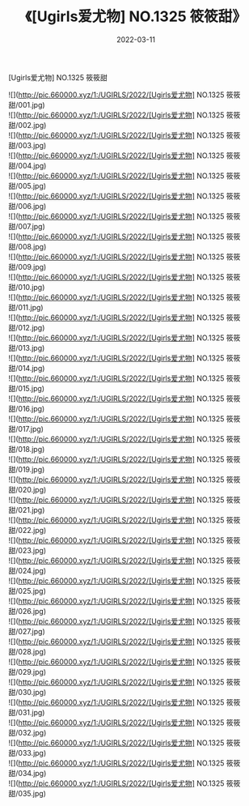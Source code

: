 ﻿---
layout: post
title:  《[Ugirls爱尤物] NO.1325 筱筱甜》
date:   2022-03-11
img: http://pic.660000.xyz/1:/UGIRLS/2022/[Ugirls爱尤物] NO.1325 筱筱甜/000.jpg
categories: [美女, 清纯, 唯美]
---

[Ugirls爱尤物] NO.1325 筱筱甜

 ![](http://pic.660000.xyz/1:/UGIRLS/2022/[Ugirls爱尤物] NO.1325 筱筱甜/001.jpg) <br>![](http://pic.660000.xyz/1:/UGIRLS/2022/[Ugirls爱尤物] NO.1325 筱筱甜/002.jpg) <br>![](http://pic.660000.xyz/1:/UGIRLS/2022/[Ugirls爱尤物] NO.1325 筱筱甜/003.jpg) <br>![](http://pic.660000.xyz/1:/UGIRLS/2022/[Ugirls爱尤物] NO.1325 筱筱甜/004.jpg) <br>![](http://pic.660000.xyz/1:/UGIRLS/2022/[Ugirls爱尤物] NO.1325 筱筱甜/005.jpg) <br>![](http://pic.660000.xyz/1:/UGIRLS/2022/[Ugirls爱尤物] NO.1325 筱筱甜/006.jpg) <br>![](http://pic.660000.xyz/1:/UGIRLS/2022/[Ugirls爱尤物] NO.1325 筱筱甜/007.jpg) <br>![](http://pic.660000.xyz/1:/UGIRLS/2022/[Ugirls爱尤物] NO.1325 筱筱甜/008.jpg) <br>![](http://pic.660000.xyz/1:/UGIRLS/2022/[Ugirls爱尤物] NO.1325 筱筱甜/009.jpg) <br>![](http://pic.660000.xyz/1:/UGIRLS/2022/[Ugirls爱尤物] NO.1325 筱筱甜/010.jpg) <br>![](http://pic.660000.xyz/1:/UGIRLS/2022/[Ugirls爱尤物] NO.1325 筱筱甜/011.jpg) <br>![](http://pic.660000.xyz/1:/UGIRLS/2022/[Ugirls爱尤物] NO.1325 筱筱甜/012.jpg) <br>![](http://pic.660000.xyz/1:/UGIRLS/2022/[Ugirls爱尤物] NO.1325 筱筱甜/013.jpg) <br>![](http://pic.660000.xyz/1:/UGIRLS/2022/[Ugirls爱尤物] NO.1325 筱筱甜/014.jpg) <br>![](http://pic.660000.xyz/1:/UGIRLS/2022/[Ugirls爱尤物] NO.1325 筱筱甜/015.jpg) <br>![](http://pic.660000.xyz/1:/UGIRLS/2022/[Ugirls爱尤物] NO.1325 筱筱甜/016.jpg) <br>![](http://pic.660000.xyz/1:/UGIRLS/2022/[Ugirls爱尤物] NO.1325 筱筱甜/017.jpg) <br>![](http://pic.660000.xyz/1:/UGIRLS/2022/[Ugirls爱尤物] NO.1325 筱筱甜/018.jpg) <br>![](http://pic.660000.xyz/1:/UGIRLS/2022/[Ugirls爱尤物] NO.1325 筱筱甜/019.jpg) <br>![](http://pic.660000.xyz/1:/UGIRLS/2022/[Ugirls爱尤物] NO.1325 筱筱甜/020.jpg) <br>![](http://pic.660000.xyz/1:/UGIRLS/2022/[Ugirls爱尤物] NO.1325 筱筱甜/021.jpg) <br>![](http://pic.660000.xyz/1:/UGIRLS/2022/[Ugirls爱尤物] NO.1325 筱筱甜/022.jpg) <br>![](http://pic.660000.xyz/1:/UGIRLS/2022/[Ugirls爱尤物] NO.1325 筱筱甜/023.jpg) <br>![](http://pic.660000.xyz/1:/UGIRLS/2022/[Ugirls爱尤物] NO.1325 筱筱甜/024.jpg) <br>![](http://pic.660000.xyz/1:/UGIRLS/2022/[Ugirls爱尤物] NO.1325 筱筱甜/025.jpg) <br>![](http://pic.660000.xyz/1:/UGIRLS/2022/[Ugirls爱尤物] NO.1325 筱筱甜/026.jpg) <br>![](http://pic.660000.xyz/1:/UGIRLS/2022/[Ugirls爱尤物] NO.1325 筱筱甜/027.jpg) <br>![](http://pic.660000.xyz/1:/UGIRLS/2022/[Ugirls爱尤物] NO.1325 筱筱甜/028.jpg) <br>![](http://pic.660000.xyz/1:/UGIRLS/2022/[Ugirls爱尤物] NO.1325 筱筱甜/029.jpg) <br>![](http://pic.660000.xyz/1:/UGIRLS/2022/[Ugirls爱尤物] NO.1325 筱筱甜/030.jpg) <br>![](http://pic.660000.xyz/1:/UGIRLS/2022/[Ugirls爱尤物] NO.1325 筱筱甜/031.jpg) <br>![](http://pic.660000.xyz/1:/UGIRLS/2022/[Ugirls爱尤物] NO.1325 筱筱甜/032.jpg) <br>![](http://pic.660000.xyz/1:/UGIRLS/2022/[Ugirls爱尤物] NO.1325 筱筱甜/033.jpg) <br>![](http://pic.660000.xyz/1:/UGIRLS/2022/[Ugirls爱尤物] NO.1325 筱筱甜/034.jpg) <br>![](http://pic.660000.xyz/1:/UGIRLS/2022/[Ugirls爱尤物] NO.1325 筱筱甜/035.jpg) <br>